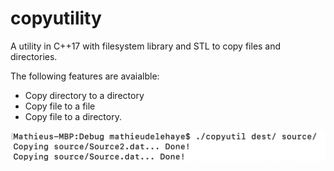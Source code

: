 # copyutility
A utility in C++17 with filesystem library and STL to copy files and directories.  

The following features are avaialble:
- Copy directory to a directory
- Copy file to a file
- Copy file to a directory.

<kbd><img src="screenshot01.png" alt="screenshot01" width="600"/></kbd>
